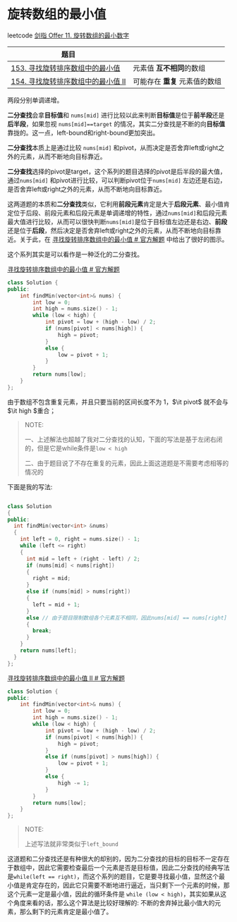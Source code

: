 # 旋转数组的最小值

leetcode [剑指 Offer 11. 旋转数组的最小数字](https://leetcode.cn/problems/xuan-zhuan-shu-zu-de-zui-xiao-shu-zi-lcof/)

| 题目                                                         |                                |
| ------------------------------------------------------------ | ------------------------------ |
| [153. 寻找旋转排序数组中的最小值](https://leetcode.cn/problems/find-minimum-in-rotated-sorted-array/) | 元素值 **互不相同**的数组      |
| [154. 寻找旋转排序数组中的最小值 II](https://leetcode.cn/problems/find-minimum-in-rotated-sorted-array-ii/) | 可能存在 **重复** 元素值的数组 |

两段分别单调递增。

**二分查找**会拿**目标值**和 `nums[mid]` 进行比较以此来判断**目标值**是位于**前半段**还是**后半段**，如果忽视 `nums[mid]==target` 的情况，其实二分查找是不断的向**目标值**靠拢的。这一点，left-bound和right-bound更加突出。

**二分查找**本质上是通过比较 `nums[mid]` 和pivot，从而决定是否舍弃left或right之外的元素，从而不断地向目标靠近。

**二分查找**选择的pivot是target，这个系列的题目选择的pivot是后半段的最大值，通过`nums[mid]` 和pivot进行比较，可以判断pivot位于`nums[mid]` 左边还是右边，是否舍弃left或right之外的元素，从而不断地向目标靠近。



这两道题的本质和**二分查找**类似，它利用**前段元素**肯定是大于**后段元素**、最小值肯定位于后段、前段元素和后段元素是单调递增的特性，通过`nums[mid]`和后段元素最大值进行比较，从而可以很快判断`nums[mid]`是位于目标值左边还是右边、**前段**还是位于**后段**，然后决定是否舍弃left或right之外的元素，从而不断地向目标靠近。关于此，在 [寻找旋转排序数组中的最小值 # 官方解题](https://leetcode.cn/problems/find-minimum-in-rotated-sorted-array/solution/xun-zhao-xuan-zhuan-pai-xu-shu-zu-zhong-5irwp/) 中给出了很好的图示。

这个系列其实是可以看作是一种泛化的二分查找。

[寻找旋转排序数组中的最小值 # 官方解题](https://leetcode.cn/problems/find-minimum-in-rotated-sorted-array/solution/xun-zhao-xuan-zhuan-pai-xu-shu-zu-zhong-5irwp/) 

```c++
class Solution {
public:
    int findMin(vector<int>& nums) {
        int low = 0;
        int high = nums.size() - 1;
        while (low < high) {
            int pivot = low + (high - low) / 2;
            if (nums[pivot] < nums[high]) {
                high = pivot;
            }
            else {
                low = pivot + 1;
            }
        }
        return nums[low];
    }
};
```

由于数组不包含重复元素，并且只要当前的区间长度不为 1，$\it pivot$ 就不会与 $\it high $重合；

> NOTE:
>
> 一、上述解法也超越了我对二分查找的认知，下面的写法是基于左闭右闭的，但是它是while条件是`low < high`
>
> 二、由于题目说了不存在重复的元素，因此上面这道题是不需要考虑相等的情况的



下面是我的写法:

```c++

class Solution
{
public:
  int findMin(vector<int> &nums)
  {
    int left = 0, right = nums.size() - 1;
    while (left <= right)
    {
      int mid = left + (right - left) / 2;
      if (nums[mid] < nums[right])
      {
        right = mid;
      }
      else if (nums[mid] > nums[right])
      {
        left = mid + 1;
      }
      else // 由于题目限制数组各个元素互不相同，因此nums[mid] == nums[right] 的唯一情况是 left == right，也就是它们指向同一个元素
      {
        break;
      }
    }
    return nums[left];
  }
};
```



[寻找旋转排序数组中的最小值 II # 官方解题](https://leetcode.cn/problems/find-minimum-in-rotated-sorted-array-ii/solution/xun-zhao-xuan-zhuan-pai-xu-shu-zu-zhong-de-zui--16/)

```c++
class Solution {
public:
    int findMin(vector<int>& nums) {
        int low = 0;
        int high = nums.size() - 1;
        while (low < high) {
            int pivot = low + (high - low) / 2;
            if (nums[pivot] < nums[high]) {
                high = pivot;
            }
            else if (nums[pivot] > nums[high]) {
                low = pivot + 1;
            }
            else {
                high -= 1;
            }
        }
        return nums[low];
    }
};

```

> NOTE:
>
> 上述写法就非常类似于`left_bound`



这道题和二分查找还是有种很大的却别的，因为二分查找的目标的目标不一定存在于数组中，因此它需要检查最后一个元素是否是目标值，因此二分查找的经典写法是`while(left == right)`，而这个系列的题目，它是要寻找最小值，显然这个最小值是肯定存在的，因此它只需要不断地进行逼近，当只剩下一个元素的时候，那这个元素一定是最小值，因此的循环条件是 `while (low < high)`，其实如果从这个角度来看的话，那么这个算法是比较好理解的: 不断的舍弃掉比最小值大的元素，那么剩下的元素肯定是最小值了。

